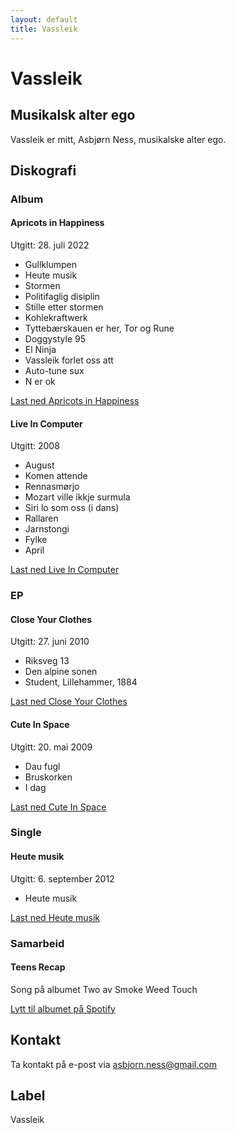 ```yaml
---
layout: default
title: Vassleik
---
```


# Vassleik

## Musikalsk alter ego

Vassleik er mitt, Asbjørn Ness, musikalske alter ego.

## Diskografi

### Album
#### Apricots in Happiness
Utgitt: 28. juli 2022
* Gullklumpen
* Heute musik
* Stormen
* Politifaglig disiplin
* Stille etter stormen
* Kohlekraftwerk
* Tyttebærskauen er her, Tor og Rune
* Doggystyle 95
* El Ninja
* Vassleik forlet oss att
* Auto-tune sux
* N er ok

[Last ned Apricots in Happiness](/vassleik/media/apricots-in-happiness-2022.zip)

#### Live In Computer
Utgitt: 2008
* August
* Komen attende
* Rennasmørjo
* Mozart ville ikkje surmula
* Siri lo som oss (i dans)
* Rallaren
* Jarnstongi
* Fylke
* April

[Last ned Live In Computer](/vassleik/media/live-in-computer-2008.zip)

### EP
#### Close Your Clothes
Utgitt: 27. juni 2010
* Riksveg 13
* Den alpine sonen
* Student, Lillehammer, 1884

[Last ned Close Your Clothes](/vassleik/media/close-your-clothes-2010.zip)

#### Cute In Space
Utgitt: 20. mai 2009
* Dau fugl
* Bruskorken
* I dag

[Last ned Cute In Space](/vassleik/media/cute-in-space-2008.zip)

### Single
#### Heute musik
Utgitt: 6. september 2012
* Heute musik

[Last ned Heute musik](/vassleik/media/heute-musik-2012.zip)

### Samarbeid
#### Teens Recap
Song på albumet Two av Smoke Weed Touch

[Lytt til albumet på Spotify](https://open.spotify.com/album/0AU3djDHCEpzAVhjOBd0l4?si=2tBK8qO8QlaWXVDH-CdAXg)

## Kontakt
Ta kontakt på e-post via [asbjorn.ness@gmail.com](mailto:asbjorn.ness@gmail.com)

## Label
Vassleik

